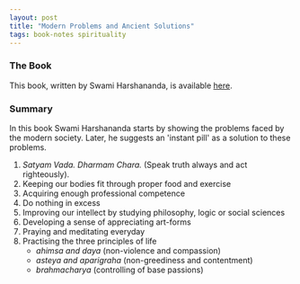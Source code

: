 ```yaml
---
layout: post
title: "Modern Problems and Ancient Solutions"
tags: book-notes spirituality
---
```


### The Book
This book, written by Swami Harshananda, is available
[here](https://istore.chennaimath.org/product/modern-problems-and-ancient-solutions/).

### Summary
In this book Swami Harshananda starts by showing the problems faced by the
modern society. Later, he suggests an 'instant pill' as a solution to these
problems.
1. *Satyam Vada. Dharmam Chara.* (Speak truth always and act righteously).
2. Keeping our bodies fit through proper food and exercise
3. Acquiring enough professional competence
4. Do nothing in excess
5. Improving our intellect by studying philosophy, logic or social sciences
6. Developing a sense of appreciating art-forms
7. Praying and meditating everyday
8. Practising the three principles of life
   - *ahimsa and daya* (non-violence and compassion)
   - *asteya and aparigraha* (non-greediness and contentment)
   - *brahmacharya* (controlling of base passions)
